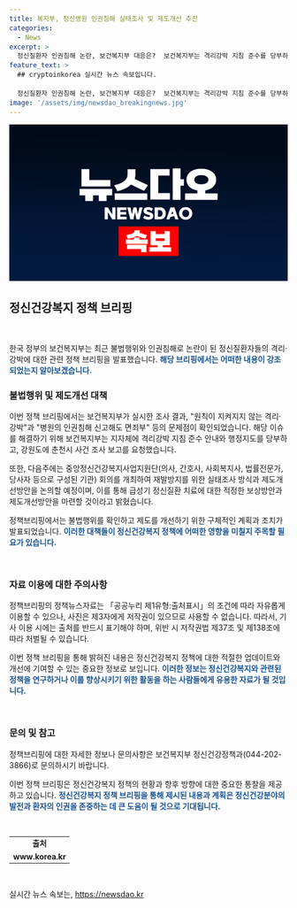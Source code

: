 ```yaml
---
title: 복지부, 정신병원 인권침해 실태조사 및 제도개선 추진
categories:
  - News
excerpt: >
  정신질환자 인권침해 논란, 보건복지부 대응은?  보건복지부는 격리강박 지침 준수를 당부하고 불법행위 조사를 강원도에 요청했다. 중앙정신건강복지사업지원단은 재발방지를 위한 회의를 개최하여 실태조사 방식과 보상방안을 논의할 예정이다. 정신건강정책 혁신위원회는 적절한 제도개선방안을 마련할 것으로 예상된다. (문의 : 보건복지부 정신건강정책과 044-202-3866) [자료출처=정책브리핑 www.korea.kr]
feature_text: >
  ## cryptoinkorea 실시간 뉴스 속보입니다.

  정신질환자 인권침해 논란, 보건복지부 대응은?  보건복지부는 격리강박 지침 준수를 당부하고 불법행위 조사를 강원도에 요청했다. 중앙정신건강복지사업지원단은 재발방지를 위한 회의를 개최하여 실태조사 방식과 보상방안을 논의할 예정이다. 정신건강정책 혁신위원회는 적절한 제도개선방안을 마련할 것으로 예상된다. (문의 : 보건복지부 정신건강정책과 044-202-3866) [자료출처=정책브리핑 www.korea.kr]
image: '/assets/img/newsdao_breakingnews.jpg'
---
```


<p><img src="/assets/img/newsdao_breakingnews.jpg" alt="cryptoinkorea 속보" /></p>

<h2 data-ke-size="size26">정신건강복지 정책 브리핑</h2>

<p data-ke-size="size16">&nbsp;</p>

<p>한국 정부의 보건복지부는 최근 불법행위와 인권침해로 논란이 된 정신질환자들의 격리·강박에 대한 관련 정책 브리핑을 발표했습니다. <b><span style="color: #1a5490;">해당 브리핑에서는 어떠한 내용이 강조되었는지 알아보겠습니다.</span></b></p>

<h3>불법행위 및 제도개선 대책</h3>

<p>이번 정책 브리핑에서는 보건복지부가 실시한 조사 결과, "원칙이 지켜지지 않는 격리·강박"과 "병원의 인권침해 신고해도 면죄부" 등의 문제점이 확인되었습니다. 해당 이슈를 해결하기 위해 보건복지부는 지자체에 격리강박 지침 준수 안내와 행정지도를 당부하고, 강원도에 춘천시 사건 조사 보고를 요청했습니다. </p>

<p>또한, 다음주에는 중앙정신건강복지사업지원단(의사, 간호사, 사회복지사, 법률전문가, 당사자 등으로 구성된 기관) 회의를 개최하여 재발방지를 위한 실태조사 방식과 제도개선방안을 논의할 예정이며, 이를 통해 급성기 정신질환 치료에 대한 적정한 보상방안과 제도개선방안을 마련할 것이라고 밝혔습니다. </p>

<p>정책브리핑에서는 불법행위를 확인하고 제도를 개선하기 위한 구체적인 계획과 조치가 발표되었습니다. <b><span style="color: #1a5490;">이러한 대책들이 정신건강복지 정책에 어떠한 영향을 미칠지 주목할 필요가 있습니다.</span></b></p>

<p data-ke-size="size16">&nbsp;</p>

<h3>자료 이용에 대한 주의사항</h3>

<p>정책브리핑의 정책뉴스자료는 「공공누리 제1유형:출처표시」의 조건에 따라 자유롭게 이용할 수 있으나, 사진은 제3자에게 저작권이 있으므로 사용할 수 없습니다. 따라서, 기사 이용 시에는 출처를 반드시 표기해야 하며, 위반 시 저작권법 제37조 및 제138조에 따라 처벌될 수 있습니다.</p>

<p>이번 정책 브리핑을 통해 밝혀진 내용은 정신건강복지 정책에 대한 적절한 업데이트와 개선에 기여할 수 있는 중요한 정보로 보입니다. <b><span style="color: #1a5490;">이러한 정보는 정신건강복지와 관련된 정책을 연구하거나 이를 향상시키기 위한 활동을 하는 사람들에게 유용한 자료가 될 것입니다.</span></b></p>

<p data-ke-size="size16">&nbsp;</p>

<h3>문의 및 참고</h3>

<p>정책브리핑에 대한 자세한 정보나 문의사항은 보건복지부 정신건강정책과(044-202-3866)로 문의하시기 바랍니다.</p>

<p>이번 정책 브리핑은 정신건강복지 정책의 현황과 향후 방향에 대한 중요한 통찰을 제공하고 있습니다. <b><span style="color: #1a5490;">정신건강복지 정책 브리핑을 통해 제시된 내용과 계획은 정신건강분야의 발전과 환자의 인권을 존중하는 데 큰 도움이 될 것으로 기대됩니다.</span></b></p>

<p data-ke-size="size16">&nbsp;</p>

<table>
<tbody>
<tr>
<td style="text-align: center; height: 17px;"><b>출처</b></td>
</tr>
<tr>
<td style="text-align: center; height: 17px;"><b>www.korea.kr</b></td>
</tr>
</tbody>
</table>

<p data-ke-size="size16">&nbsp;</p>
실시간 뉴스 속보는, <a href="https://newsdao.kr" rel="dofollow">https://newsdao.kr</a>


